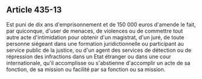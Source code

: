 Article 435-13
----
Est puni de dix ans d'emprisonnement et de 150 000 euros d'amende le fait, par
quiconque, d'user de menaces, de violences ou de commettre tout autre acte
d'intimidation pour obtenir d'un magistrat, d'un juré, de toute personne
siégeant dans une formation juridictionnelle ou participant au service public de
la justice, ou d'un agent des services de détection ou de répression des
infractions dans un Etat étranger ou dans une cour internationale, qu'il
accomplisse ou s'abstienne d'accomplir un acte de sa fonction, de sa mission ou
facilité par sa fonction ou sa mission.
